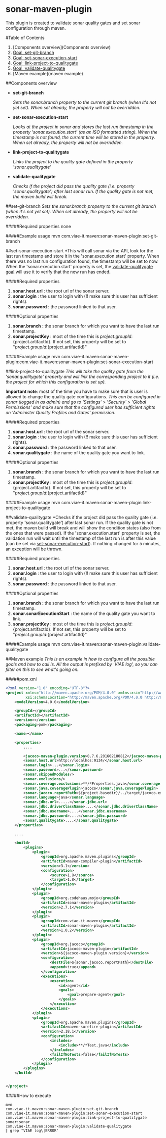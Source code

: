 # sonar-maven-plugin
This plugin is created to validate sonar quality gates and set sonar configuration through maven.

#Table of Contents
1. [Components overview](Components overview)
2. [Goal: set-git-branch](set-git-branch)
3. [Goal: set-sonar-execution-start](set-sonar-execution-start)
4. [Goal: link-project-to-qualitygate](link-project-to-qualitygate)
5. [Goal: validate-qualitygate](validate-qualitygate)
6. [Maven example](maven example)

##Components overview

* **set-git-branch**

  *Sets the sonar.branch property to the current git branch (when it's not yet set).
  When set already, the property will not be overridden.*
* **set-sonar-execution-start**

  *Looks at the project in sonar and stores the last run timestamp in the property 'sonar.execution.start' (as an ISO formatted string).
  When the timestamp is not found, the current time will be stored in the property.
  When set already, the property will not be overridden.*
* **link-project-to-qualitygate**

  *Links the project to the quality gate defined in the property 'sonar.qualitygate'*
* **validate-qualitygate**

  *Checks if the project did pass the quality gate (i.e. property 'sonar.qualitygate') after last sonar run.
  If the quality gate is not met, the maven build will break.*

##set-git-branch
*Sets the sonar.branch property to the current git branch (when it's not yet set).
When set already, the property will not be overridden.*

#####Required properties
none

#####Example usage
mvn com.viae-it.maven:sonar-maven-plugin:set-git-branch

##set-sonar-execution-start
*This will call sonar via the API, look for the last run timestamp and store it in the 'sonar.execution.start' property.
When there was no last run configuration found, the timestamp will be set to now.
When the 'sonar.execution.start' property is set, the [validate-qualitygate goal](validate-qualitygate) will use it to verify that the new run has ended.

#####Required properties
1. **sonar.host.url** : the root url of the sonar server.
2. **sonar.login** : the user to login with (!! make sure this user has sufficient rights).
3. **sonar.password** : the password linked to that user.

#####Optional properties
1. **sonar.branch** : the sonar branch for which you want to have the last run timestamp.
2. **sonar.projectKey** : most of the time this is ${project.groupId}:${project.artifactId}. If not set, this property will be set to "${project.groupId}:${project.artifactId}"

#####Example usage
mvn com.viae-it.maven:sonar-maven-plugin:com.viae-it.maven:sonar-maven-plugin:set-sonar-execution-start

##link-project-to-qualitygate
*This will take the quality gate from the 'sonar.qualitygate' property and will link the corresponding project to it
(i.e. the project for which this configuration is set up).*

**Important note**: most of the time you have to make sure that is user is allowed to change the quality gate configurations.
*This can be configured in sonar (logged in as admin) and go to 'Settings' > 'Security' > 'Global Permissions' and make sure that the configured user has
sufficient rights on 'Administer Quality Profiles and Gates' permission.*

#####Required properties
1. **sonar.host.url** : the root url of the sonar server.
2. **sonar.login** : the user to login with (!! make sure this user has sufficient rights).
3. **sonar.password** : the password linked to that user.
4. **sonar.qualitygate** : the name of the quality gate you want to link.

#####Optional properties
1. **sonar.branch** : the sonar branch for which you want to have the last run timestamp.
2. **sonar.projectKey** : most of the time this is ${project.groupId}:${project.artifactId}. If not set, this property will be set to "${project.groupId}:${project.artifactId}"

#####Example usage
mvn com.viae-it.maven:sonar-maven-plugin:link-project-to-qualitygate

##validate-qualitygate
*Checks if the project did pass the quality gate (i.e. property 'sonar.qualitygate') after last sonar run.
If the quality gate is not met, the maven build will break and will show the condition states (also from the ones that were passed).
If the 'sonar.execution.start' property is set, the validation run will wait until the timestamp of the last run is after this value
(can be set via [set-sonar-execution-start](set-sonar-execution-start)). If nothing changed for 5 minutes, an exception will be thrown.

#####Required properties
1. **sonar.host.url** : the root url of the sonar server.
2. **sonar.login** : the user to login with (!! make sure this user has sufficient rights).
3. **sonar.password** : the password linked to that user.

#####Optional properties
1. **sonar.branch** : the sonar branch for which you want to have the last run timestamp.
2. **sonar.sonarExecutionStart** : the name of the quality gate you want to link.
3. **sonar.projectKey** : most of the time this is ${project.groupId}:${project.artifactId}. If not set, this property will be set to "${project.groupId}:${project.artifactId}"

#####Example usage
mvn com.viae-it.maven:sonar-maven-plugin:validate-qualitygate

##Maven example
*This is an example in how to configure all the possible goals and how to call is.
All the output is prefixed by 'VIAE log', so you can filter on this to see what's going on.*

#####pom.xml
```xml
<?xml version="1.0" encoding="UTF-8"?>
<project xmlns="http://maven.apache.org/POM/4.0.0" xmlns:xsi="http://www.w3.org/2001/XMLSchema-instance"
         xsi:schemaLocation="http://maven.apache.org/POM/4.0.0 http://maven.apache.org/xsd/maven-4.0.0.xsd">
	<modelVersion>4.0.0</modelVersion>

	<groupId></groupId>
	<artifactId></artifactId>
	<version></version>
	<packaging>pom</packaging>

	<name></name>

	<properties>
		....

		<jacoco-maven-plugin.version>0.7.6.201602180812</jacoco-maven-plugin.version>
		<sonar.host.url>http://localhos:9134/</sonar.host.url>
		<sonar.login>...</sonar.login>
		<sonar.password>...</sonar.password>
		<sonar.skippedModules/>
		<sonar.exclusions/>
		<sonar.coverage.exclusions>**/*Properties.java</sonar.coverage.exclusions>
		<sonar.java.coveragePlugin>jacoco</sonar.java.coveragePlugin>
		<sonar.jacoco.reportPath>${project.basedir}/../target/jacoco.exec</sonar.jacoco.reportPath>
		<sonar.language>java</sonar.language>
		<sonar.jdbc.url>.....</sonar.jdbc.url>
		<sonar.jdbc.driverClassName>....</sonar.jdbc.driverClassName>
		<sonar.jdbc.username>....</sonar.jdbc.username>
		<sonar.jdbc.password>....</sonar.jdbc.password>
		<sonar.qualitygate>....</sonar.qualitygate>
	</properties>

	....

	<build>
		<plugins>
			<plugin>
				<groupId>org.apache.maven.plugins</groupId>
				<artifactId>maven-compiler-plugin</artifactId>
				<version>3.1</version>
				<configuration>
					<source>1.8</source>
					<target>1.8</target>
				</configuration>
			</plugin>
			<plugin>
				<groupId>org.codehaus.mojo</groupId>
				<artifactId>sonar-maven-plugin</artifactId>
				<version>2.7.1</version>
			</plugin>
			<plugin>
				<groupId>com.viae-it.maven</groupId>
				<artifactId>sonar-maven-plugin</artifactId>
				<version>1.0.2</version>
			</plugin>
			<plugin>
				<groupId>org.jacoco</groupId>
				<artifactId>jacoco-maven-plugin</artifactId>
				<version>${jacoco-maven-plugin.version}</version>
				<configuration>
					<destFile>${sonar.jacoco.reportPath}</destFile>
					<append>true</append>
				</configuration>
				<executions>
					<execution>
						<id>agent</id>
						<goals>
							<goal>prepare-agent</goal>
						</goals>
					</execution>
				</executions>
			</plugin>
			<plugin>
				<groupId>org.apache.maven.plugins</groupId>
				<artifactId>maven-surefire-plugin</artifactId>
				<version>2.18.1</version>
				<configuration>
					<includes>
						<include>**/*Test.java</include>
					</includes>
					<failIfNoTests>false</failIfNoTests>
				</configuration>
			</plugin>
		</plugins>
	</build>


</project>

```

#####How to execute

```{r, engine='bash', count_lines}
mvn
com.viae-it.maven:sonar-maven-plugin:set-git-branch
com.viae-it.maven:sonar-maven-plugin:set-sonar-execution-start
com.viae-it.maven:sonar-maven-plugin:link-project-to-qualitygate
sonar:sonar
com.viae-it.maven:sonar-maven-plugin:validate-qualitygate
| grep "VIAE log\|ERROR"
```